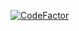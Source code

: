 [![CodeFactor](https://www.codefactor.io/repository/github/g0thic/btc/badge)](https://www.codefactor.io/repository/github/g0thic/btc)
